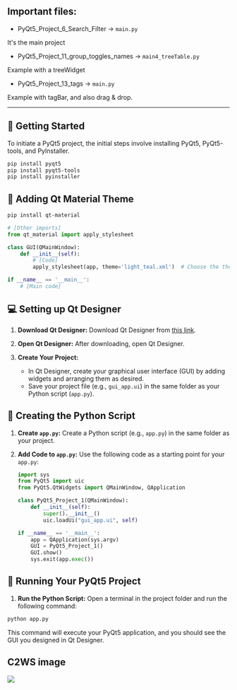 ## Important files:

- PyQt5_Project_6_Search_Filter -> `main.py`

It's the main project

- PyQt5_Project_11_group_toggles_names -> `main4_treeTable.py`

Example with a treeWidget

- PyQt5_Project_13_tags -> `main.py`

Example with tagBar, and also drag & drop.

---

## 🚀 Getting Started
To initiate a PyQt5 project, the initial steps involve installing PyQt5, PyQt5-tools, and PyInstaller. 
```bash
pip install pyqt5
pip install pyqt5-tools
pip install pyinstaller
```

## 🎨 Adding Qt Material Theme
```bash
pip install qt-material
```
```python
# [Other imports]
from qt_material import apply_stylesheet

class GUI(QMainWindow):
    def __init__(self):
        # [Code]
        apply_stylesheet(app, theme='light_teal.xml')  # Choose the theme you prefer

if __name__ == '__main__':
    # [Main code]
```


## 💻 Setting up Qt Designer

1. **Download Qt Designer:**
   Download Qt Designer from [this link](https://build-system.fman.io/qt-designer-download).

2. **Open Qt Designer:**
   After downloading, open Qt Designer.

3. **Create Your Project:**
   - In Qt Designer, create your graphical user interface (GUI) by adding widgets and arranging them as desired.
   - Save your project file (e.g., `gui_app.ui`) in the same folder as your Python script (`app.py`).

## 📄 Creating the Python Script

1. **Create `app.py`:**
   Create a Python script (e.g., `app.py`) in the same folder as your project.

2. **Add Code to `app.py`:**
   Use the following code as a starting point for your `app.py`:

   ```python
   import sys
   from PyQt5 import uic
   from PyQt5.QtWidgets import QMainWindow, QApplication

   class PyQt5_Project_1(QMainWindow):
       def __init__(self):
           super().__init__()
           uic.loadUi("gui_app.ui", self)

   if __name__ == '__main__':
       app = QApplication(sys.argv)
       GUI = PyQt5_Project_1()
       GUI.show()
       sys.exit(app.exec())
    ```
## 🏃 Running Your PyQt5 Project
1. **Run the Python Script:**
Open a terminal in the project folder and run the following command:
```bash
python app.py
```
This command will execute your PyQt5 application, and you should see the GUI you designed in Qt Designer.

## C2WS image
![](img/previous_C2WS.png)
